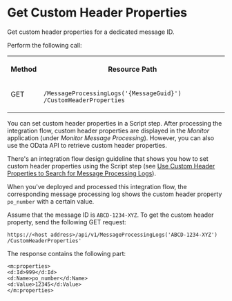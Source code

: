 <!-- loiob90b0b5ffc01491d95edc06bfce00f8d -->

# Get Custom Header Properties

Get custom header properties for a dedicated message ID.



Perform the following call:


<table>
<tr>
<th valign="top">

Method



</th>
<th valign="top">

Resource Path



</th>
</tr>
<tr>
<td valign="top">

GET



</td>
<td valign="top">

 `​/MessageProcessingLogs('{MessageGuid}')​/CustomHeaderProperties` 



</td>
</tr>
</table>

You can set custom header properties in a Script step. After processing the integration flow, custom header properties are displayed in the *Monitor* application \(under *Monitor Message Processing*\). However, you can also use the OData API to retrieve custom header properties.

There's an integration flow design guideline that shows you how to set custom header properties using the Script step \(see [Use Custom Header Properties to Search for Message Processing Logs](use-custom-header-properties-to-search-for-message-processing-logs-d4b5839.md)\).

When you've deployed and processed this integration flow, the corresponding message processing log shows the custom header property `po_number` with a certain value.

Assume that the message ID is `ABCD-1234-XYZ`. To get the custom header property, send the following GET request:

`https://<host address>/api/v1/MessageProcessingLogs('ABCD-1234-XYZ')​/CustomHeaderProperties'`

The response contains the following part:

```
<m:properties>
<d:Id>999</d:Id>
<d:Name>po_number</d:Name>
<d:Value>12345</d:Value>
</m:properties>
```

